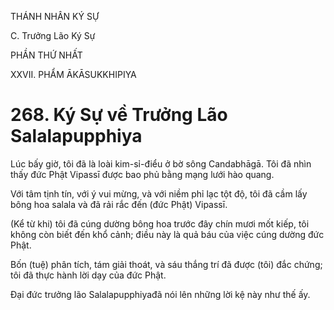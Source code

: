THÁNH NHÂN KÝ SỰ

C. Trưởng Lão Ký Sự

PHẦN THỨ NHẤT

XXVII. PHẨM ĀKĀSUKKHIPIYA

# 268. Ký Sự về Trưởng Lão Salalapupphiya

Lúc bấy giờ, tôi đã là loài kim-sỉ-điểu ở bờ sông Candabhāgā. Tôi đã nhìn thấy đức Phật Vipassī được bao phủ bằng mạng lưới hào quang.

Với tâm tịnh tín, với ý vui mừng, và với niềm phỉ lạc tột độ, tôi đã cầm lấy bông hoa salala và đã rải rắc đến (đức Phật) Vipassī.

(Kể từ khi) tôi đã cúng dường bông hoa trước đây chín mươi mốt kiếp, tôi không còn biết đến khổ cảnh; điều này là quả báu của việc cúng dường đức Phật.

Bốn (tuệ) phân tích, tám giải thoát, và sáu thắng trí đã được (tôi) đắc chứng; tôi đã thực hành lời dạy của đức Phật.

Đại đức trưởng lão Salalapupphiyađã nói lên những lời kệ này như thế ấy.
